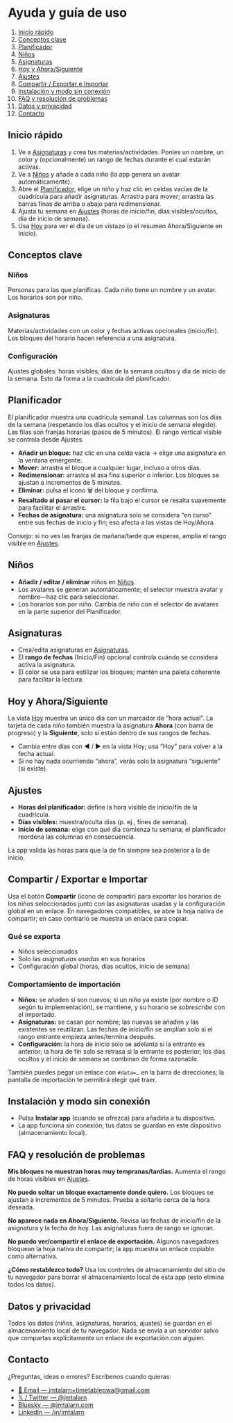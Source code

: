 # Ayuda y guía de uso

1.  [Inicio rápido](#quickstart)
2.  [Conceptos clave](#concepts)
3.  [Planificador](#scheduler)
4.  [Niños](#kids)
5.  [Asignaturas](#matters)
6.  [Hoy y Ahora/Siguiente](#today)
7.  [Ajustes](#settings)
8.  [Compartir / Exportar e Importar](#share)
9.  [Instalación y modo sin conexión](#pwa)
10. [FAQ y resolución de problemas](#faq)
11. [Datos y privacidad](#privacy)
12. [Contacto](#contact)

<a id="quickstart"></a>

## Inicio rápido

1.  Ve a [Asignaturas](/matters) y crea tus materias/actividades. Ponles un nombre, un color y (opcionalmente) un rango de fechas durante el cual estarán activas.
2.  Ve a [Niños](/kids) y añade a cada niño (la app genera un avatar automáticamente).
3.  Abre el [Planificador](/timetable-scheduler), elige un niño y haz clic en celdas vacías de la cuadrícula para añadir asignaturas. Arrastra para mover; arrastra las barras finas de arriba o abajo para redimensionar.
4.  Ajusta tu semana en [Ajustes](/settings) (horas de inicio/fin, días visibles/ocultos, día de inicio de semana).
5.  Usa [Hoy](/today) para ver el día de un vistazo (o el resumen Ahora/Siguiente en Inicio).

<a id="concepts"></a>

## Conceptos clave

### Niños

Personas para las que planificas. Cada niño tiene un nombre y un avatar. Los horarios son por niño.

### Asignaturas

Materias/actividades con un color y fechas activas opcionales (inicio/fin). Los bloques del horario hacen referencia a una asignatura.

### Configuración

Ajustes globales: horas visibles, días de la semana ocultos y día de inicio de la semana. Esto da forma a la cuadrícula del planificador.

<a id="scheduler"></a>

## Planificador

El planificador muestra una cuadrícula semanal. Las columnas son los días de la semana (respetando los días ocultos y el inicio de semana elegido). Las filas son franjas horarias (pasos de 5 minutos). El rango vertical visible se controla desde Ajustes.

-   **Añadir un bloque:** haz clic en una celda vacía → elige una asignatura en la ventana emergente.
-   **Mover:** arrastra el bloque a cualquier lugar, incluso a otros días.
-   **Redimensionar:** arrastra el asa fina superior o inferior. Los bloques se ajustan a incrementos de 5 minutos.
-   **Eliminar:** pulsa el icono 🗑️ del bloque y confirma.
-   **Resaltado al pasar el cursor:** la fila bajo el cursor se resalta suavemente para facilitar el arrastre.
-   **Fechas de asignatura:** una asignatura solo se considera “en curso” entre sus fechas de inicio y fin; eso afecta a las vistas de Hoy/Ahora.

Consejo: si no ves las franjas de mañana/tarde que esperas, amplía el rango visible en [Ajustes](/settings).

<a id="kids"></a>

## Niños

-   **Añadir / editar / eliminar** niños en [Niños](/kids).
-   Los avatares se generan automáticamente; el selector muestra avatar y nombre—haz clic para seleccionar.
-   Los horarios son por niño. Cambia de niño con el selector de avatares en la parte superior del Planificador.

<a id="matters"></a>

## Asignaturas

-   Crea/edita asignaturas en [Asignaturas](/matters).
-   El **rango de fechas** (Inicio/Fin) opcional controla cuándo se considera activa la asignatura.
-   El color se usa para estilizar los bloques; mantén una paleta coherente para facilitar la lectura.

<a id="today"></a>

## Hoy y Ahora/Siguiente

La vista [Hoy](/today) muestra un único día con un marcador de “hora actual”. La tarjeta de cada niño también muestra la asignatura **Ahora** (con barra de progreso) y la **Siguiente**, solo si están dentro de sus rangos de fechas.

-   Cambia entre días con ◀︎ / ▶︎ en la vista Hoy; usa “Hoy” para volver a la fecha actual.
-   Si no hay nada ocurriendo “ahora”, verás solo la asignatura “siguiente” (si existe).

<a id="settings"></a>

## Ajustes

-   **Horas del planificador:** define la hora visible de inicio/fin de la cuadrícula.
-   **Días visibles:** muestra/oculta días (p. ej., fines de semana).
-   **Inicio de semana:** elige con qué día comienza tu semana; el planificador reordena las columnas en consecuencia.

La app valida las horas para que la de fin siempre sea posterior a la de inicio.

<a id="share"></a>

## Compartir / Exportar e Importar

Usa el botón **Compartir** (icono de compartir) para exportar los horarios de los niños seleccionados junto con las asignaturas usadas y la configuración global en un enlace. En navegadores compatibles, se abre la hoja nativa de compartir; en caso contrario se muestra un enlace para copiar.

### Qué se exporta

-   Niños seleccionados
-   Solo las _asignaturas usadas_ en sus horarios
-   Configuración global (horas, días ocultos, inicio de semana)

### Comportamiento de importación

-   **Niños:** se añaden si son nuevos; si un niño ya existe (por nombre o ID según tu implementación), se mantiene, y su horario se _sobrescribe_ con el importado.
-   **Asignaturas:** se casan por nombre; las nuevas se añaden y las existentes se reutilizan. Las fechas de inicio/fin se amplían solo si el rango entrante empieza antes/termina después.
-   **Configuración:** la hora de inicio solo se adelanta si la entrante es anterior; la hora de fin solo se retrasa si la entrante es posterior; los días ocultos y el inicio de semana se combinan de forma razonable.

También puedes pegar un enlace con `#data=…` en la barra de direcciones; la pantalla de importación te permitirá elegir qué traer.

<a id="pwa"></a>

## Instalación y modo sin conexión

-   Pulsa **Instalar app** (cuando se ofrezca) para añadirla a tu dispositivo.
-   La app funciona sin conexión; tus datos se guardan en este dispositivo (almacenamiento local).

<a id="faq"></a>

## FAQ y resolución de problemas

**Mis bloques no muestran horas muy tempranas/tardías.** Aumenta el rango de horas visibles en [Ajustes](/settings).

**No puedo soltar un bloque exactamente donde quiero.** Los bloques se ajustan a incrementos de 5 minutos. Prueba a soltarlo cerca de la hora deseada.

**No aparece nada en Ahora/Siguiente.** Revisa las fechas de inicio/fin de la asignatura y la fecha de hoy. Las asignaturas fuera de rango se ignoran.

**No puedo ver/compartir el enlace de exportación.** Algunos navegadores bloquean la hoja nativa de compartir; la app muestra un enlace copiable como alternativa.

**¿Cómo restablezco todo?** Usa los controles de almacenamiento del sitio de tu navegador para borrar el almacenamiento local de esta app (esto elimina todos los datos).

<a id="privacy"></a>

## Datos y privacidad

Todos los datos (niños, asignaturas, horarios, ajustes) se guardan en el almacenamiento local de tu navegador. Nada se envía a un servidor salvo que compartas explícitamente un enlace de exportación con alguien.

<a id="contact"></a>

## Contacto

¿Preguntas, ideas o errores? Escríbenos cuando quieras:

-   [📧 Email — jmtalarn+timetablepwa@gmail.com](mailto:jmtalarn+timetablepwa@gmail.com)
-   [𝕏 / Twitter — @jmtalarn](https://x.com/jmtalarn)
-   [Bluesky — @jmtalarn.com](https://bsky.app/profile/jmtalarn.com)
-   [LinkedIn — /in/jmtalarn](https://www.linkedin.com/in/jmtalarn)
